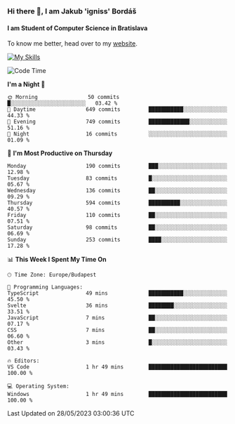 ### Hi there 👋, I am Jakub 'igniss' Bordáš

#### I am Student of Computer Science in Bratislava
To know me better, head over to my [website](https://bordas.sk).

[![My Skills](https://skillicons.dev/icons?i=js,html,css,figma,svelte,java,kotlin,python,postgresql,typescript,nest,nodejs)](https://bordas.sk)


<!--START_SECTION:waka-->
![Code Time](http://img.shields.io/badge/Code%20Time-1%2C164%20hrs%209%20mins-blue)

**I'm a Night 🦉** 

```text
🌞 Morning                50 commits          █░░░░░░░░░░░░░░░░░░░░░░░░   03.42 % 
🌆 Daytime                649 commits         ███████████░░░░░░░░░░░░░░   44.33 % 
🌃 Evening                749 commits         █████████████░░░░░░░░░░░░   51.16 % 
🌙 Night                  16 commits          ░░░░░░░░░░░░░░░░░░░░░░░░░   01.09 % 
```
📅 **I'm Most Productive on Thursday** 

```text
Monday                   190 commits         ███░░░░░░░░░░░░░░░░░░░░░░   12.98 % 
Tuesday                  83 commits          █░░░░░░░░░░░░░░░░░░░░░░░░   05.67 % 
Wednesday                136 commits         ██░░░░░░░░░░░░░░░░░░░░░░░   09.29 % 
Thursday                 594 commits         ██████████░░░░░░░░░░░░░░░   40.57 % 
Friday                   110 commits         ██░░░░░░░░░░░░░░░░░░░░░░░   07.51 % 
Saturday                 98 commits          ██░░░░░░░░░░░░░░░░░░░░░░░   06.69 % 
Sunday                   253 commits         ████░░░░░░░░░░░░░░░░░░░░░   17.28 % 
```


📊 **This Week I Spent My Time On** 

```text
🕑︎ Time Zone: Europe/Budapest

💬 Programming Languages: 
TypeScript               49 mins             ███████████░░░░░░░░░░░░░░   45.50 % 
Svelte                   36 mins             ████████░░░░░░░░░░░░░░░░░   33.51 % 
JavaScript               7 mins              ██░░░░░░░░░░░░░░░░░░░░░░░   07.17 % 
CSS                      7 mins              ██░░░░░░░░░░░░░░░░░░░░░░░   06.60 % 
Other                    3 mins              █░░░░░░░░░░░░░░░░░░░░░░░░   03.43 % 

🔥 Editors: 
VS Code                  1 hr 49 mins        █████████████████████████   100.00 % 

💻 Operating System: 
Windows                  1 hr 49 mins        █████████████████████████   100.00 % 
```


 Last Updated on 28/05/2023 03:00:36 UTC
<!--END_SECTION:waka-->
